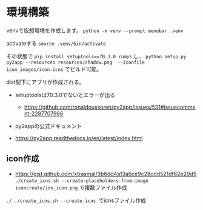 # 環境構築

venvで仮想環境を作成します。
```python -m venv --prompt menubar .venv```

activateする
```source .venv/bin/activate```


その状態で
```pip install setuptools==70.3.0 rumps```
し、
```python setup.py py2app --resources resources/shadow.png  --iconfile icon_images/icon.icns```
でビルド可能。

dist配下にアプリが作成される。



- setuptoolsは70.3.0でないとエラーが出る
  - https://github.com/ronaldoussoren/py2app/issues/531#issuecomment-2287707966


- py2appの公式ドキュメント
- https://py2app.readthedocs.io/en/latest/index.html


## icon作成
- https://gist.github.com/xtrasmal/3b6dd4a13a6ce9c28cdd521df62e20d5
```./create_icns.sh --create-placeholders-from-image  iconcreate/ido_icon.png```
で複数ファイル作成

```./../create_icns.sh --create-icns ```でicnsファイル作成
